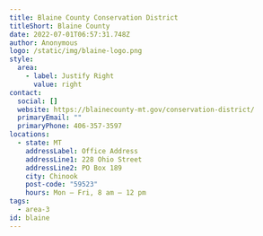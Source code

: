 ```yaml
---
title: Blaine County Conservation District
titleShort: Blaine County
date: 2022-07-01T06:57:31.748Z
author: Anonymous
logo: /static/img/blaine-logo.png
style:
  area:
    - label: Justify Right
      value: right
contact:
  social: []
  website: https://blainecounty-mt.gov/conservation-district/
  primaryEmail: ""
  primaryPhone: 406-357-3597
locations:
  - state: MT
    addressLabel: Office Address
    addressLine1: 228 Ohio Street
    addressLine2: PO Box 189
    city: Chinook
    post-code: "59523"
    hours: Mon – Fri, 8 am – 12 pm
tags:
  - area-3
id: blaine
---
```

